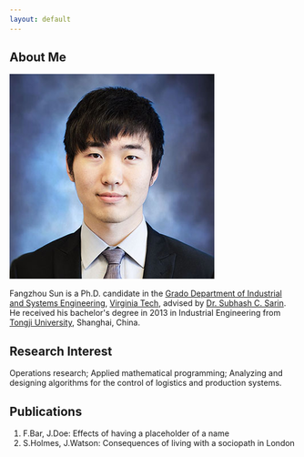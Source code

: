 ```yaml
---
layout: default
---
```


## About Me

<img class="profile-picture" src="F_Sun.jpg">

Fangzhou Sun is a Ph.D. candidate in the [Grado Department of Industrial and Systems Engineering](http://www.ise.vt.edu/), [Virginia Tech](http://www.vt.edu/), advised by [Dr. Subhash C. Sarin](http://www.ise.vt.edu/People/Faculty/Bios/Sarin_bio.html).  He received his bachelor's degree in 2013 in Industrial Engineering from [Tongji University](http://www.tongji.edu.cn/english/), Shanghai, China. 

## Research Interest

Operations research; Applied mathematical programming; Analyzing and designing algorithms for the control of logistics and production systems.

## Publications

1. F.Bar, J.Doe: Effects of having a placeholder of a name
2. S.Holmes, J.Watson: Consequences of living with a sociopath in London
